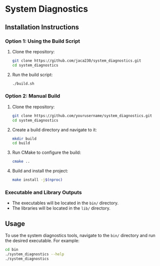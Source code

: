 # System Diagnostics

## Installation Instructions

### Option 1: Using the Build Script

1. Clone the repository:
    ```bash
    git clone https://github.com/jaca230/system_diagnostics.git
    cd system_diagnostics
    ```

2. Run the build script:
    ```bash
    ./build.sh
    ```

### Option 2: Manual Build

1. Clone the repository:
    ```bash
    git clone https://github.com/yourusername/system_diagnostics.git
    cd system_diagnostics
    ```

2. Create a build directory and navigate to it:
    ```bash
    mkdir build
    cd build
    ```

3. Run CMake to configure the build:
    ```bash
    cmake ..
    ```

4. Build and install the project:
    ```bash
    make install -j$(nproc)
    ```

### Executable and Library Outputs

- The executables will be located in the `bin/` directory.
- The libraries will be located in the `lib/` directory.

## Usage

To use the system diagnostics tools, navigate to the `bin/` directory and run the desired executable. For example:
```bash
cd bin
./system_diagnostics --help
./system_diagnostics
